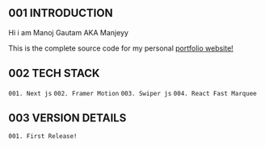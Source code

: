 ## 001 INTRODUCTION

Hi i am Manoj Gautam AKA Manjeyy

This is the complete source code for my personal [portfolio website!](https://mgautam.com.np/)

## 002 TECH STACK
`001. Next js`
`002. Framer Motion`
`003. Swiper js`
`004. React Fast Marquee`

## 003 VERSION DETAILS

`001. First Release!`
